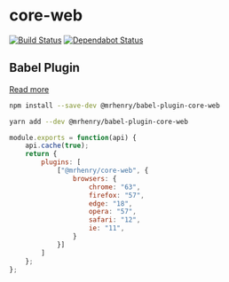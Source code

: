 # core-web

[![Build Status](https://travis-ci.com/mrhenry/core-web.svg?branch=master)](https://travis-ci.com/mrhenry/core-web) [![Dependabot Status](https://api.dependabot.com/badges/status?host=github&repo=mrhenry/core-web)](https://dependabot.com)

## Babel Plugin

[Read more](https://github.com/mrhenry/core-web/tree/master/packages/babel-plugin-core-web)

```sh
npm install --save-dev @mrhenry/babel-plugin-core-web
```

```sh
yarn add --dev @mrhenry/babel-plugin-core-web
```

```js
module.exports = function(api) {
	api.cache(true);
	return {
		plugins: [
			["@mrhenry/core-web", {
				browsers: {
					chrome: "63",
					firefox: "57",
					edge: "18",
					opera: "57",
					safari: "12",
					ie: "11",
				}
			}]
		]
	};
};
```
